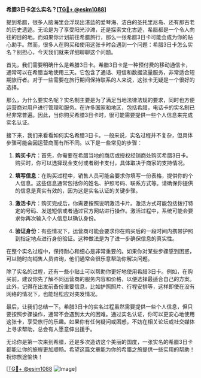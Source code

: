 **希腊3日卡怎么实名？[[TG💪+ @esim1088](https://t.me/s/esim1088)]**

提到希腊，很多人脑海里会浮现出湛蓝的爱琴海、洁白的圣托里尼岛、还有那古老的历史遗迹。无论是为了享受阳光沙滩，还是探索文化古迹，希腊都是一个令人向往的目的地。而如果你计划前往希腊旅行，那么一张希腊3日卡可能会成为你的贴心助手。然而，很多人在购买和使用这张卡时会遇到一个问题：希腊3日卡怎么实名？别担心，今天我们就来详细聊聊这个问题。

首先，我们需要明确什么是希腊3日卡。希腊3日卡是一种预付费的移动通信卡，通常可以在希腊当地使用三天。它包含了通话、短信和数据流量服务，非常适合短期旅行者。对于一些需要在旅行期间保持联系的人来说，这张卡无疑是一个很好的选择。

那么，为什么要实名呢？实名制主要是为了满足当地法律法规的要求，同时也方便运营商对用户进行管理和服务。在许多国家和地区，包括希腊，电话卡的实名制已经非常普遍。因此，当你购买希腊3日卡时，很可能需要提供一些个人信息来完成实名认证。

接下来，我们来看看如何实名希腊3日卡。一般来说，实名过程并不复杂，但具体步骤可能会因运营商而有所不同。以下是一些常见的步骤：

1. **购买卡片**：首先，你需要在希腊当地的商店或授权经销商处购买希腊3日卡。购买时，你可以选择现金支付或者刷卡支付，具体取决于商家的支持情况。

2. **填写信息**：在购买过程中，销售人员可能会要求你填写一份表格，提供你的个人信息。这些信息通常包括你的姓名、护照号码、联系方式等。请确保你提供的信息是真实有效的，因为这是实名认证的关键步骤。

3. **激活卡片**：购买完成后，你需要按照说明激活卡片。激活方式可能包括拨打特定的号码、发送短信或者通过官方网站进行操作。激活过程中，系统可能会要求你再次输入个人信息以确认身份。

4. **验证身份**：有些情况下，运营商可能会要求你在购买后的一段时间内携带护照到指定地点进行身份验证。这种做法是为了进一步确保信息的真实性。

在整个实名过程中，保持耐心和细心是非常重要的。如果你对某些步骤感到困惑，可以随时向销售人员咨询，他们通常会很乐意帮助你解决问题。

除了实名的过程，还有一些小贴士可以帮助你更好地使用希腊3日卡。例如，在购买前，建议你先了解不同运营商的服务内容和价格，以便选择最适合自己的方案。此外，记得在出发前备份重要信息，比如护照照片、行程安排等，这样即使在没有网络的情况下，也能轻松应对突发情况。

最后，让我们总结一下。希腊3日卡的实名过程虽然需要提供一些个人信息，但只要按照步骤操作，通常不会遇到太大的困难。通过实名认证，你可以更安心地使用这张卡，享受旅行的乐趣。如果你有任何疑问或困惑，不妨在相关论坛或社交媒体上寻求帮助，总会有人愿意伸出援手。

无论你是第一次来到希腊，还是多次造访这个美丽的国度，一张实名的希腊3日卡都能让你的旅程更加顺畅。希望这篇文章能为你的希腊之旅提供一些实用的帮助！祝你旅途愉快！

[[TG💪+ @esim1088](https://t.me/s/esim1088) ![Image](https://i.postimg.cc/4NQfJmqS/Snipaste-2025-05-13-00-14-12.png)]
